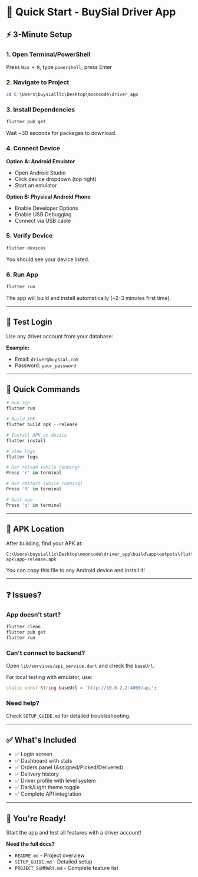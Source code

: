 # 🚀 Quick Start - BuySial Driver App

## ⚡ 3-Minute Setup

### 1. Open Terminal/PowerShell

Press `Win + R`, type `powershell`, press Enter

### 2. Navigate to Project

```powershell
cd C:\Users\buysialllc\Desktop\mooncode\driver_app
```

### 3. Install Dependencies

```powershell
flutter pub get
```

Wait ~30 seconds for packages to download.

### 4. Connect Device

**Option A: Android Emulator**
- Open Android Studio
- Click device dropdown (top right)
- Start an emulator

**Option B: Physical Android Phone**
- Enable Developer Options
- Enable USB Debugging
- Connect via USB cable

### 5. Verify Device

```powershell
flutter devices
```

You should see your device listed.

### 6. Run App

```powershell
flutter run
```

The app will build and install automatically (~2-3 minutes first time).

---

## 🔑 Test Login

Use any driver account from your database:

**Example:**
- Email: `driver@buysial.com`
- Password: `your_password`

---

## 🎯 Quick Commands

```powershell
# Run app
flutter run

# Build APK
flutter build apk --release

# Install APK on device
flutter install

# View logs
flutter logs

# Hot reload (while running)
Press 'r' in terminal

# Hot restart (while running)
Press 'R' in terminal

# Quit app
Press 'q' in terminal
```

---

## 📱 APK Location

After building, find your APK at:
```
C:\Users\buysialllc\Desktop\mooncode\driver_app\build\app\outputs\flutter-apk\app-release.apk
```

You can copy this file to any Android device and install it!

---

## ❓ Issues?

### App doesn't start?
```powershell
flutter clean
flutter pub get
flutter run
```

### Can't connect to backend?
Open `lib/services/api_service.dart` and check the `baseUrl`.

For local testing with emulator, use:
```dart
static const String baseUrl = 'http://10.0.2.2:4000/api';
```

### Need help?
Check `SETUP_GUIDE.md` for detailed troubleshooting.

---

## ✅ What's Included

- ✅ Login screen
- ✅ Dashboard with stats
- ✅ Orders panel (Assigned/Picked/Delivered)
- ✅ Delivery history
- ✅ Driver profile with level system
- ✅ Dark/Light theme toggle
- ✅ Complete API integration

---

## 🎉 You're Ready!

Start the app and test all features with a driver account!

**Need the full docs?**
- `README.md` - Project overview
- `SETUP_GUIDE.md` - Detailed setup
- `PROJECT_SUMMARY.md` - Complete feature list
